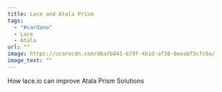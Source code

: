 ```yaml
---
title: Lace and Atala Prism
tags:
  - "#cardano"
  - Lace
  - Atala
url: ""
image: https://ucarecdn.com/d6afb841-b79f-4b1d-af38-0eeabf5cfc6a/
image_text: ""
---
```


How lace.io can improve Atala Prism Solutions
